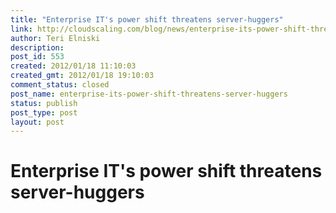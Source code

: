 ```yaml
---
title: "Enterprise IT's power shift threatens server-huggers"
link: http://cloudscaling.com/blog/news/enterprise-its-power-shift-threatens-server-huggers/
author: Teri Elniski
description: 
post_id: 553
created: 2012/01/18 11:10:03
created_gmt: 2012/01/18 19:10:03
comment_status: closed
post_name: enterprise-its-power-shift-threatens-server-huggers
status: publish
post_type: post
layout: post
---
```


# Enterprise IT's power shift threatens server-huggers

